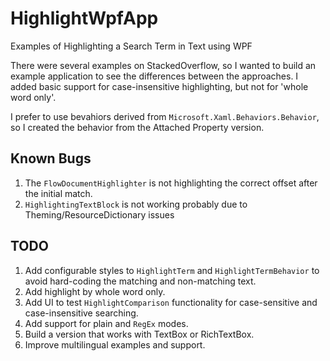 # HighlightWpfApp

Examples of Highlighting a Search Term in Text using WPF

There were several examples on StackedOverflow, so I wanted to build an example application to see the differences between the approaches. I added basic support for case-insensitive highlighting, but not for 'whole word only'.

I prefer to use bevahiors derived from `Microsoft.Xaml.Behaviors.Behavior`, so I created the behavior from the Attached Property version.

## Known Bugs

1. The `FlowDocumentHighlighter` is not highlighting the correct offset after the initial match.
2. `HighlightingTextBlock` is not working probably due to Theming/ResourceDictionary issues

## TODO

1. Add configurable styles to `HighlightTerm` and `HighlightTermBehavior` to avoid hard-coding the matching and non-matching text.
2. Add highlight by whole word only.
3. Add UI to test `HighlightComparison` functionality for case-sensitive and case-insensitive searching.
4. Add support for plain and `RegEx` modes.
5. Build a version that works with TextBox or RichTextBox.
6. Improve multilingual examples and support.
